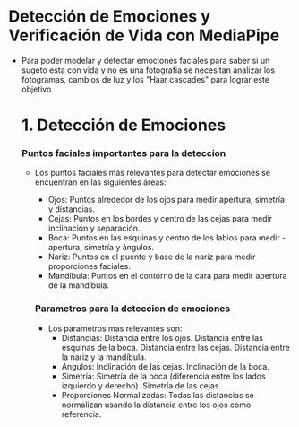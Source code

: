 # Detección de Emociones y Verificación de Vida con MediaPipe
- Para poder modelar y detectar emociones faciales para saber si un sugeto esta con vida y no es una fotografia se necesitan analizar los fotogramas, cambios de luz y los "Haar cascades" para lograr este objetivo 
  
  # 1. Detección de Emociones
   ### Puntos faciales importantes para la deteccion
  - Los puntos faciales más relevantes para detectar emociones se encuentran en las siguientes áreas:

    - Ojos: Puntos alrededor de los ojos para medir apertura, simetría y distancias.
    - Cejas: Puntos en los bordes y centro de las cejas para medir inclinación y separación.
    - Boca: Puntos en las esquinas y centro de los labios para medir - apertura, simetría y ángulos.
    - Nariz: Puntos en el puente y base de la nariz para medir proporciones faciales.
    - Mandíbula: Puntos en el contorno de la cara para medir apertura de la mandíbula.
    ### Parametros para la deteccion de emociones 
    - Los parametros mas relevantes son: 
        - Distancias:
            Distancia entre los ojos.
            Distancia entre las esquinas de la boca.
            Distancia entre las cejas.
            Distancia entre la nariz y la mandíbula.
        - Ángulos:
            Inclinación de las cejas.
            Inclinación de la boca.
        - Simetría:
            Simetría de la boca (diferencia entre los lados izquierdo y derecho).
            Simetría de las cejas.
        - Proporciones Normalizadas:
            Todas las distancias se normalizan usando la distancia entre los ojos como referencia.